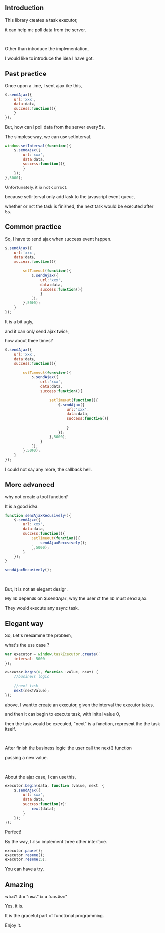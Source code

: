 ## **Introduction**

This library creates a task executor,

it can help me poll data from the server.

<br/>

Other than introduce the implementation,

I would like to introduce the idea I have got.

## **Past practice**

Once upon a time, I sent ajax like this,

```javascript
$.sendAjax({
	url:'xxx',
	data:data,
	success:function(){
	}
});
```

But, how can I poll data from the server every 5s.

The simplese way, we can use setInterval.

```javascript
window.setInterval(function(){
	$.sendAjax({
		url:'xxx',
		data:data,
		success:function(){
		}
	});
},5000);
```

Unfortunately, it is not correct,

because setInterval only add task to the javascript event queue,

whether or not the task is finished, the next task would be executed after 5s.

## **Common practice**

So, I have to send ajax when success event happen.

```javascript
$.sendAjax({
	url:'xxx',
	data:data,
	success:function(){
		
		setTimeout(function(){
			$.sendAjax({
				url:'xxx',
				data:data,
				success:function(){
				}
			});
		},5000);
	}
});
```

It is a bit ugly,

and it can only send ajax twice,

how about three times?

```javascript
$.sendAjax({
	url:'xxx',
	data:data,
	success:function(){
		
		setTimeout(function(){
			$.sendAjax({
				url:'xxx',
				data:data,
				success:function(){
					
					setTimeout(function(){
						$.sendAjax({
							url:'xxx',
							data:data,
							success:function(){
								
							}
						});
					},5000);
				}
			});
		},5000);
	}
});
```

I could not say any more, the callback hell.

## **More advanced**

why not create a tool function?

It is a good idea.

```javascript
function sendAjaxRecusively(){
	$.sendAjax({
		url:'xxx',
		data:data,
		success:function(){
			setTimeout(function(){
				sendAjaxRecusively();
			},5000);
		}
	});
}

sendAjaxRecusively();
```

<br/>

But, It is not an elegant design.

My lib depends on $.sendAjax, why the user of the lib must send ajax.

They would execute any async task.

## **Elegant way**

So, Let's reexamine the problem,

what's the use case ?

```javascript
var executor = window.taskExecutor.create({
    interval: 5000
});

executor.begin(0, function (value, next) {
	//business logic
	 
	//next task
	next(nextValue);
});
```

above, I want to create an executor, given the interval the executor takes.

and then it can begin to execute task, with initial value 0,

then the task would be executed, "next" is a function, represent the the task itself.

<br/>

After finish the business logic, the user call the next() function,

passing a new value.

<br/>

About the ajax case, I can use this,

```javascript
executor.begin(data, function (value, next) {
	$.sendAjax({
		url:'xxx',
		data:data,
		success:function(r){
			next(data);
		}
	});
});
```

Perfect!

By the way, I also implement three other interface.

```javascript
executor.pause();
executor.resume();
executor.resume(5);
```

You can have a try.

## **Amazing**

what? the "next" is a function? 

Yes, it is.

It is the graceful part of functional programming.

Enjoy it.
